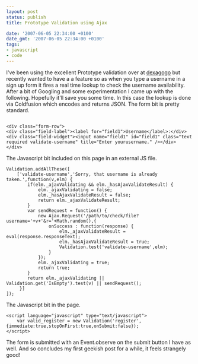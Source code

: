 ```yaml
---
layout: post
status: publish
title: Prototype Validation using Ajax

date: '2007-06-05 22:34:00 +0100'
date_gmt: '2007-06-05 22:34:00 +0100'
tags:
- javascript
- code
---
```

I've been using the excellent Prototype validation over at <a href="http://tetlaw.id.au/view/javascript/really-easy-field-validation">dexagogo</a> but recently wanted to have a a feature so as when you type a username in a sign up form it fires a real time lookup to check the username availability. After a bit of Googling and some experimentation I came up with the following. Hopefully it'll save you some time. In this case the lookup is done via Coldfusion which encodes and returns JSON.
The form bit is pretty standard.
```

<div class="form-row">
<div class="field-label"><label for="field1">Username</label>:</div>
<div class="field-widget"><input name="field1" id="field1" class="text required validate-username" title="Enter yourusername." /></div>
</div>
```
The Javascript bit included on this page in an external JS file.
```
Validation.addAllThese([
    ['validate-username','Sorry, that username is already taken.',function(v,elm) {
        if(elm._ajaxValidating && elm._hasAjaxValidateResult) {
            elm._ajaxValidating = false;
            elm._hasAjaxValidateResult = false;
            return elm._ajaxValidateResult;
        }
        var sendRequest = function() {
            new Ajax.Request('/path/to/check/file?username='+v+'&r='+Math.random(),{
                onSuccess : function(response) {
                    elm._ajaxValidateResult = eval(response.responseText);
                    elm._hasAjaxValidateResult = true;
                    Validation.test('validate-username',elm);
                }
            });
            elm._ajaxValidating = true;
            return true;
        }
        return elm._ajaxValidating || Validation.get('IsEmpty').test(v) || sendRequest();
     }]
]);
```
The Javascript bit in the page.
```
<script language="javascript" type="text/javascript">
	var valid_register = new Validation('register', {immediate:true,stopOnFirst:true,onSubmit:false});
</script>
```
The form is submitted with an Event.observe on the submit button I have as well. 
And so concludes my first geekish post for a while, it feels strangely good!
